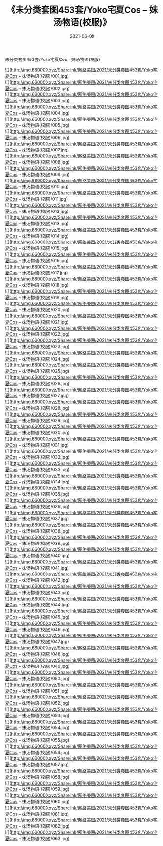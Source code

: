 ﻿---
layout: post
title:  《未分类套图453套/Yoko宅夏Cos – 妹汤物语(校服)》
date:   2021-06-09
img: http://img.660000.xyz/Sharelink/网络美图/2021/未分类套图453套/Yoko宅夏Cos – 妹汤物语(校服)/000.jpg
categories: [美女, 清纯, 唯美]
---

未分类套图453套/Yoko宅夏Cos – 妹汤物语(校服)

 ![](http://img.660000.xyz/Sharelink/网络美图/2021/未分类套图453套/Yoko宅夏Cos – 妹汤物语(校服)/001.jpg) <br>![](http://img.660000.xyz/Sharelink/网络美图/2021/未分类套图453套/Yoko宅夏Cos – 妹汤物语(校服)/002.jpg) <br>![](http://img.660000.xyz/Sharelink/网络美图/2021/未分类套图453套/Yoko宅夏Cos – 妹汤物语(校服)/003.jpg) <br>![](http://img.660000.xyz/Sharelink/网络美图/2021/未分类套图453套/Yoko宅夏Cos – 妹汤物语(校服)/004.jpg) <br>![](http://img.660000.xyz/Sharelink/网络美图/2021/未分类套图453套/Yoko宅夏Cos – 妹汤物语(校服)/005.jpg) <br>![](http://img.660000.xyz/Sharelink/网络美图/2021/未分类套图453套/Yoko宅夏Cos – 妹汤物语(校服)/006.jpg) <br>![](http://img.660000.xyz/Sharelink/网络美图/2021/未分类套图453套/Yoko宅夏Cos – 妹汤物语(校服)/007.jpg) <br>![](http://img.660000.xyz/Sharelink/网络美图/2021/未分类套图453套/Yoko宅夏Cos – 妹汤物语(校服)/008.jpg) <br>![](http://img.660000.xyz/Sharelink/网络美图/2021/未分类套图453套/Yoko宅夏Cos – 妹汤物语(校服)/009.jpg) <br>![](http://img.660000.xyz/Sharelink/网络美图/2021/未分类套图453套/Yoko宅夏Cos – 妹汤物语(校服)/010.jpg) <br>![](http://img.660000.xyz/Sharelink/网络美图/2021/未分类套图453套/Yoko宅夏Cos – 妹汤物语(校服)/011.jpg) <br>![](http://img.660000.xyz/Sharelink/网络美图/2021/未分类套图453套/Yoko宅夏Cos – 妹汤物语(校服)/012.jpg) <br>![](http://img.660000.xyz/Sharelink/网络美图/2021/未分类套图453套/Yoko宅夏Cos – 妹汤物语(校服)/013.jpg) <br>![](http://img.660000.xyz/Sharelink/网络美图/2021/未分类套图453套/Yoko宅夏Cos – 妹汤物语(校服)/014.jpg) <br>![](http://img.660000.xyz/Sharelink/网络美图/2021/未分类套图453套/Yoko宅夏Cos – 妹汤物语(校服)/015.jpg) <br>![](http://img.660000.xyz/Sharelink/网络美图/2021/未分类套图453套/Yoko宅夏Cos – 妹汤物语(校服)/016.jpg) <br>![](http://img.660000.xyz/Sharelink/网络美图/2021/未分类套图453套/Yoko宅夏Cos – 妹汤物语(校服)/017.jpg) <br>![](http://img.660000.xyz/Sharelink/网络美图/2021/未分类套图453套/Yoko宅夏Cos – 妹汤物语(校服)/018.jpg) <br>![](http://img.660000.xyz/Sharelink/网络美图/2021/未分类套图453套/Yoko宅夏Cos – 妹汤物语(校服)/019.jpg) <br>![](http://img.660000.xyz/Sharelink/网络美图/2021/未分类套图453套/Yoko宅夏Cos – 妹汤物语(校服)/020.jpg) <br>![](http://img.660000.xyz/Sharelink/网络美图/2021/未分类套图453套/Yoko宅夏Cos – 妹汤物语(校服)/021.jpg) <br>![](http://img.660000.xyz/Sharelink/网络美图/2021/未分类套图453套/Yoko宅夏Cos – 妹汤物语(校服)/022.jpg) <br>![](http://img.660000.xyz/Sharelink/网络美图/2021/未分类套图453套/Yoko宅夏Cos – 妹汤物语(校服)/023.jpg) <br>![](http://img.660000.xyz/Sharelink/网络美图/2021/未分类套图453套/Yoko宅夏Cos – 妹汤物语(校服)/024.jpg) <br>![](http://img.660000.xyz/Sharelink/网络美图/2021/未分类套图453套/Yoko宅夏Cos – 妹汤物语(校服)/025.jpg) <br>![](http://img.660000.xyz/Sharelink/网络美图/2021/未分类套图453套/Yoko宅夏Cos – 妹汤物语(校服)/026.jpg) <br>![](http://img.660000.xyz/Sharelink/网络美图/2021/未分类套图453套/Yoko宅夏Cos – 妹汤物语(校服)/027.jpg) <br>![](http://img.660000.xyz/Sharelink/网络美图/2021/未分类套图453套/Yoko宅夏Cos – 妹汤物语(校服)/028.jpg) <br>![](http://img.660000.xyz/Sharelink/网络美图/2021/未分类套图453套/Yoko宅夏Cos – 妹汤物语(校服)/029.jpg) <br>![](http://img.660000.xyz/Sharelink/网络美图/2021/未分类套图453套/Yoko宅夏Cos – 妹汤物语(校服)/030.jpg) <br>![](http://img.660000.xyz/Sharelink/网络美图/2021/未分类套图453套/Yoko宅夏Cos – 妹汤物语(校服)/031.jpg) <br>![](http://img.660000.xyz/Sharelink/网络美图/2021/未分类套图453套/Yoko宅夏Cos – 妹汤物语(校服)/032.jpg) <br>![](http://img.660000.xyz/Sharelink/网络美图/2021/未分类套图453套/Yoko宅夏Cos – 妹汤物语(校服)/033.jpg) <br>![](http://img.660000.xyz/Sharelink/网络美图/2021/未分类套图453套/Yoko宅夏Cos – 妹汤物语(校服)/034.jpg) <br>![](http://img.660000.xyz/Sharelink/网络美图/2021/未分类套图453套/Yoko宅夏Cos – 妹汤物语(校服)/035.jpg) <br>![](http://img.660000.xyz/Sharelink/网络美图/2021/未分类套图453套/Yoko宅夏Cos – 妹汤物语(校服)/036.jpg) <br>![](http://img.660000.xyz/Sharelink/网络美图/2021/未分类套图453套/Yoko宅夏Cos – 妹汤物语(校服)/037.jpg) <br>![](http://img.660000.xyz/Sharelink/网络美图/2021/未分类套图453套/Yoko宅夏Cos – 妹汤物语(校服)/038.jpg) <br>![](http://img.660000.xyz/Sharelink/网络美图/2021/未分类套图453套/Yoko宅夏Cos – 妹汤物语(校服)/039.jpg) <br>![](http://img.660000.xyz/Sharelink/网络美图/2021/未分类套图453套/Yoko宅夏Cos – 妹汤物语(校服)/040.jpg) <br>![](http://img.660000.xyz/Sharelink/网络美图/2021/未分类套图453套/Yoko宅夏Cos – 妹汤物语(校服)/041.jpg) <br>![](http://img.660000.xyz/Sharelink/网络美图/2021/未分类套图453套/Yoko宅夏Cos – 妹汤物语(校服)/042.jpg) <br>![](http://img.660000.xyz/Sharelink/网络美图/2021/未分类套图453套/Yoko宅夏Cos – 妹汤物语(校服)/043.jpg) <br>![](http://img.660000.xyz/Sharelink/网络美图/2021/未分类套图453套/Yoko宅夏Cos – 妹汤物语(校服)/044.jpg) <br>![](http://img.660000.xyz/Sharelink/网络美图/2021/未分类套图453套/Yoko宅夏Cos – 妹汤物语(校服)/045.jpg) <br>![](http://img.660000.xyz/Sharelink/网络美图/2021/未分类套图453套/Yoko宅夏Cos – 妹汤物语(校服)/046.jpg) <br>![](http://img.660000.xyz/Sharelink/网络美图/2021/未分类套图453套/Yoko宅夏Cos – 妹汤物语(校服)/047.jpg) <br>![](http://img.660000.xyz/Sharelink/网络美图/2021/未分类套图453套/Yoko宅夏Cos – 妹汤物语(校服)/048.jpg) <br>![](http://img.660000.xyz/Sharelink/网络美图/2021/未分类套图453套/Yoko宅夏Cos – 妹汤物语(校服)/049.jpg) <br>![](http://img.660000.xyz/Sharelink/网络美图/2021/未分类套图453套/Yoko宅夏Cos – 妹汤物语(校服)/050.jpg) <br>![](http://img.660000.xyz/Sharelink/网络美图/2021/未分类套图453套/Yoko宅夏Cos – 妹汤物语(校服)/051.jpg) <br>![](http://img.660000.xyz/Sharelink/网络美图/2021/未分类套图453套/Yoko宅夏Cos – 妹汤物语(校服)/052.jpg) <br>![](http://img.660000.xyz/Sharelink/网络美图/2021/未分类套图453套/Yoko宅夏Cos – 妹汤物语(校服)/053.jpg) <br>![](http://img.660000.xyz/Sharelink/网络美图/2021/未分类套图453套/Yoko宅夏Cos – 妹汤物语(校服)/054.jpg) <br>![](http://img.660000.xyz/Sharelink/网络美图/2021/未分类套图453套/Yoko宅夏Cos – 妹汤物语(校服)/055.jpg) <br>![](http://img.660000.xyz/Sharelink/网络美图/2021/未分类套图453套/Yoko宅夏Cos – 妹汤物语(校服)/056.jpg) <br>![](http://img.660000.xyz/Sharelink/网络美图/2021/未分类套图453套/Yoko宅夏Cos – 妹汤物语(校服)/057.jpg) <br>![](http://img.660000.xyz/Sharelink/网络美图/2021/未分类套图453套/Yoko宅夏Cos – 妹汤物语(校服)/058.jpg) <br>![](http://img.660000.xyz/Sharelink/网络美图/2021/未分类套图453套/Yoko宅夏Cos – 妹汤物语(校服)/059.jpg) <br>![](http://img.660000.xyz/Sharelink/网络美图/2021/未分类套图453套/Yoko宅夏Cos – 妹汤物语(校服)/060.jpg) <br>![](http://img.660000.xyz/Sharelink/网络美图/2021/未分类套图453套/Yoko宅夏Cos – 妹汤物语(校服)/061.jpg) <br>![](http://img.660000.xyz/Sharelink/网络美图/2021/未分类套图453套/Yoko宅夏Cos – 妹汤物语(校服)/062.jpg) <br>![](http://img.660000.xyz/Sharelink/网络美图/2021/未分类套图453套/Yoko宅夏Cos – 妹汤物语(校服)/063.jpg) <br>